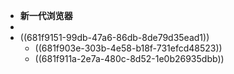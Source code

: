 - **新一代浏览器**
-
- ((681f9151-99db-47a6-86db-8de79d35ead1))
	- ((681f903e-303b-4e58-b18f-731efcd48523))
	- ((681f911a-2e7a-480c-8d52-1e0b26935dbb))